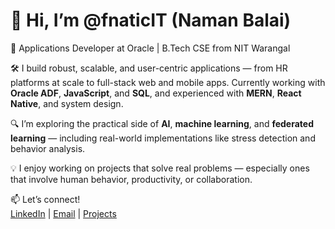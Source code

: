 # 👋 Hi, I’m @fnaticIT (Naman Balai)

🚀 Applications Developer at Oracle | B.Tech CSE from NIT Warangal

🛠️ I build robust, scalable, and user-centric applications — from HR platforms at scale to full-stack web and mobile apps.
Currently working with **Oracle ADF**, **JavaScript**, and **SQL**, and experienced with **MERN**, **React Native**, and system design.

🔍 I’m exploring the practical side of **AI**, **machine learning**, and **federated learning** — including real-world implementations like stress detection and behavior analysis.

💡 I enjoy working on projects that solve real problems — especially ones that involve human behavior, productivity, or collaboration.

📫 Let’s connect!  
[LinkedIn](https://www.linkedin.com/in/naman-balai-10a1481bb/) | [Email](mailto:namanbalai06@gmail.com) | [Projects](https://github.com/fnaticIT?tab=repositories)
